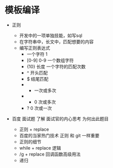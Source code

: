 # 模板编译


- 正则
  - 开发中的一项单独技能，如写sql
  - 在字符串中，长文中，匹配想要的内容
  - 编写正则表达式
    - 一个字符 1 
    - [0-9] 0-9 一个数组字符
    - {10} 长度  一个字符的匹配次数
    - ^ 开头匹配
    - $ 结尾匹配 
    - + 一次或多次
    - * 0 次或多次
    - ? 0 次或一次


- 百度 面试题 了解 面试官的内心思考 为何出此题目 
  - 正则 + replace 
  - 百度的当家热门技术 正则 和 git 一样重要
  - 正则的细节 
  - while + replace 逻辑 
  - /g + replace 回调函数高级用法
  - 递归
  